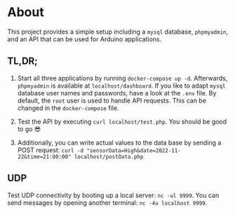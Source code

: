 # About

This project provides a simple setup including a `mysql` database, `phpmyadmin`, and an API that can be used for Arduino applications.

## TL,DR;

1. Start all three applications by running `docker-compose up -d`. Afterwards, `phpmyadmin` is available at `localhost/dashboard`.
If you like to adapt `mysql` database user names and passwords, have a look at the `.env` file. By default, the `root` user is used to handle API requests. This can be changed in the `docker-compose` file.

2. Test the API by executing  `curl localhost/test.php`. You should be good to go :sunglasses:

3. Additionally, you can write actual values to the data base by sending a POST request: `curl -d "sensorData=High&date=2022-11-22&time=21:00:00" localhost/postData.php`

## UDP
Test UDP connectivity by booting up a local server: `nc -ul 9999`. You can send messages by opening another terminal: `nc -4u localhost 9999`.